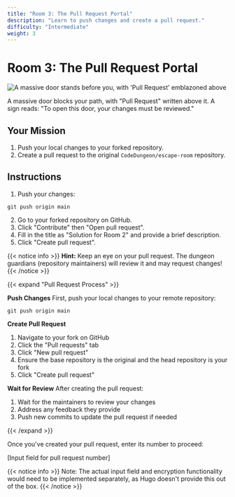 ```yaml
---
title: "Room 3: The Pull Request Portal"
description: "Learn to push changes and create a pull request."
difficulty: "Intermediate"
weight: 3
---
```


# Room 3: The Pull Request Portal

<img src="../images/room3_pull_request.jpg" alt="A massive door stands before you, with 'Pull Request' emblazoned above" />

A massive door blocks your path, with "Pull Request" written above it. A sign reads: "To open this door, your changes must be reviewed."

## Your Mission

1. Push your local changes to your forked repository.
2. Create a pull request to the original `CodeDungeon/escape-room` repository.

## Instructions

1. Push your changes:

```
git push origin main
```

2. Go to your forked repository on GitHub.
3. Click "Contribute" then "Open pull request".
4. Fill in the title as "Solution for Room 2" and provide a brief description.
5. Click "Create pull request".

{{< notice info >}}
**Hint:** Keep an eye on your pull request. The dungeon guardians (repository maintainers) will review it and may request changes!
{{< /notice >}}

{{< expand "Pull Request Process" >}}

**Push Changes**
First, push your local changes to your remote repository:

```
git push origin main
```


**Create Pull Request**
1. Navigate to your fork on GitHub
2. Click the "Pull requests" tab
3. Click "New pull request"
4. Ensure the base repository is the original and the head repository is your fork
5. Click "Create pull request"

**Wait for Review**
After creating the pull request:
1. Wait for the maintainers to review your changes
2. Address any feedback they provide
3. Push new commits to update the pull request if needed

{{< /expand >}}

Once you've created your pull request, enter its number to proceed:

[Input field for pull request number]

{{< notice info >}}
Note: The actual input field and encryption functionality would need to be implemented separately, as Hugo doesn't provide this out of the box.
{{< /notice >}}